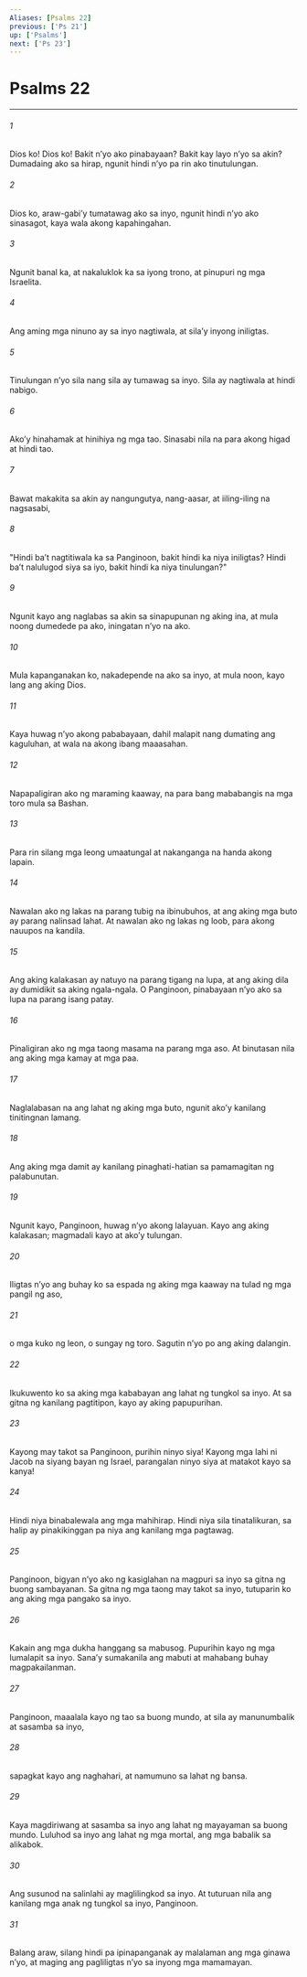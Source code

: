 ```yaml
---
Aliases: [Psalms 22]
previous: ['Ps 21']
up: ['Psalms']
next: ['Ps 23']
---
```

# Psalms 22

***


###### 1 


Dios ko! Dios ko! Bakit nʼyo ako pinabayaan? Bakit kay layo nʼyo sa akin? Dumadaing ako sa hirap, ngunit hindi nʼyo pa rin ako tinutulungan. 


###### 2 


Dios ko, araw-gabiʼy tumatawag ako sa inyo, ngunit hindi nʼyo ako sinasagot, kaya wala akong kapahingahan. 


###### 3 


Ngunit banal ka, at nakaluklok ka sa iyong trono, at pinupuri ng mga Israelita. 


###### 4 


Ang aming mga ninuno ay sa inyo nagtiwala, at silaʼy inyong iniligtas. 


###### 5 


Tinulungan nʼyo sila nang sila ay tumawag sa inyo. Sila ay nagtiwala at hindi nabigo. 


###### 6 


Akoʼy hinahamak at hinihiya ng mga tao. Sinasabi nila na para akong higad at hindi tao. 


###### 7 


Bawat makakita sa akin ay nangungutya, nang-aasar, at iiling-iling na nagsasabi, 


###### 8 


"Hindi baʼt nagtitiwala ka sa Panginoon, bakit hindi ka niya iniligtas? Hindi baʼt nalulugod siya sa iyo, bakit hindi ka niya tinulungan?" 


###### 9 


Ngunit kayo ang naglabas sa akin sa sinapupunan ng aking ina, at mula noong dumedede pa ako, iningatan nʼyo na ako. 


###### 10 


Mula kapanganakan ko, nakadepende na ako sa inyo, at mula noon, kayo lang ang aking Dios. 


###### 11 


Kaya huwag nʼyo akong pababayaan, dahil malapit nang dumating ang kaguluhan, at wala na akong ibang maaasahan. 


###### 12 


Napapaligiran ako ng maraming kaaway, na para bang mababangis na mga toro mula sa Bashan. 


###### 13 


Para rin silang mga leong umaatungal at nakanganga na handa akong lapain. 


###### 14 


Nawalan ako ng lakas na parang tubig na ibinubuhos, at ang aking mga buto ay parang nalinsad lahat. At nawalan ako ng lakas ng loob, para akong nauupos na kandila. 


###### 15 


Ang aking kalakasan ay natuyo na parang tigang na lupa, at ang aking dila ay dumidikit sa aking ngala-ngala. O Panginoon, pinabayaan nʼyo ako sa lupa na parang isang patay. 


###### 16 


Pinaligiran ako ng mga taong masama na parang mga aso. At binutasan nila ang aking mga kamay at mga paa. 


###### 17 


Naglalabasan na ang lahat ng aking mga buto, ngunit akoʼy kanilang tinitingnan lamang. 


###### 18 


Ang aking mga damit ay kanilang pinaghati-hatian sa pamamagitan ng palabunutan. 


###### 19 


Ngunit kayo, Panginoon, huwag nʼyo akong lalayuan. Kayo ang aking kalakasan; magmadali kayo at akoʼy tulungan. 


###### 20 


Iligtas nʼyo ang buhay ko sa espada ng aking mga kaaway na tulad ng mga pangil ng aso, 


###### 21 


o mga kuko ng leon, o sungay ng toro. Sagutin nʼyo po ang aking dalangin. 


###### 22 


Ikukuwento ko sa aking mga kababayan ang lahat ng tungkol sa inyo. At sa gitna ng kanilang pagtitipon, kayo ay aking papupurihan. 


###### 23 


Kayong may takot sa Panginoon, purihin ninyo siya! Kayong mga lahi ni Jacob na siyang bayan ng Israel, parangalan ninyo siya at matakot kayo sa kanya! 


###### 24 


Hindi niya binabalewala ang mga mahihirap. Hindi niya sila tinatalikuran, sa halip ay pinakikinggan pa niya ang kanilang mga pagtawag. 


###### 25 


Panginoon, bigyan nʼyo ako ng kasiglahan na magpuri sa inyo sa gitna ng buong sambayanan. Sa gitna ng mga taong may takot sa inyo, tutuparin ko ang aking mga pangako sa inyo. 


###### 26 


Kakain ang mga dukha hanggang sa mabusog. Pupurihin kayo ng mga lumalapit sa inyo. Sanaʼy sumakanila ang mabuti at mahabang buhay magpakailanman. 


###### 27 


Panginoon, maaalala kayo ng tao sa buong mundo, at sila ay manunumbalik at sasamba sa inyo, 


###### 28 


sapagkat kayo ang naghahari, at namumuno sa lahat ng bansa. 


###### 29 


Kaya magdiriwang at sasamba sa inyo ang lahat ng mayayaman sa buong mundo. Luluhod sa inyo ang lahat ng mga mortal, ang mga babalik sa alikabok. 


###### 30 


Ang susunod na salinlahi ay maglilingkod sa inyo. At tuturuan nila ang kanilang mga anak ng tungkol sa inyo, Panginoon. 


###### 31 


Balang araw, silang hindi pa ipinapanganak ay malalaman ang mga ginawa nʼyo, at maging ang pagliligtas nʼyo sa inyong mga mamamayan.
